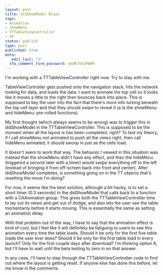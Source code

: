 ```yaml
--- 
layout: post
title: didShowModel Blues
tags: 
- Animation
- showMenu
- TTTableViewController
- UX
status: publish
type: post
published: true
meta: 
  _edit_last: "1"
  sfw_comment_form_password: dxUK7Vn2PARM
---
```

I'm working with a TTTableViewController right now. Try to stay with me.

TableViewController gets pushed onto the navigation stack, hits the network looking for data, and loads the data. I want to animate the top cell so it looks like it moves a little to the right then bounces back into place. This is supposed to key the user into the fact that there's more info lurking beneath the top cell layer and that they should swipe to reveal it (a la the showMenu: and hideMenu: pre-rolled functions).

My first thought (which always seems to be wrong) was to trigger this in didShowModel in the TTTableViewController. This is supposed to be the moment when all the layout is has been completed, right? To test my theory, if I call showMenu not animated to push all the views right, then call hideMenu animated, it should swoop in just as the cells load.

It doesn't seem to work that way. The behavior I viewed in this situation was instead that the showMenu didn't have any effect, and then the hideMenu (triggered a second later with a timer) would swipe everything off to the left (instead of bringing it from off-screen back into front and center). After didShowModel completes, is something going on in the TT objects that's resetting the move I'm doing?

For now, it seems like the best solution, although a bit hacky, is to set a short timer (0.3 seconds) in the didShowModel that calls back to a function with a CAAnimation group. This gives both the TTTableViewController time to lay out its views and get out of dodge, and also lets the user see the table momentarily before it starts moving. This is essentially the same as setting an animation delay.

With that problem out of the way, I have to say that the animation effect is kind of cool, but I feel like it will definitely be fatiguing to users to see this animation every time the table loads. Should it be only for the first five table loads the user ever does? Should it be only for the first table load in every launch? Only for the first couple days after download? I'm thinking option A, but I'll have to wait until the beta testing to zero in on that answer.

In any case, I'll have to step through the TTTableViewController code to find out where the layout is getting reset. If anyone else has done this before, let me know in the comments.
